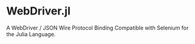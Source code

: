 # WebDriver.jl

A WebDriver / JSON Wire Protocol Binding Compatible with Selenium for the Julia Language.
